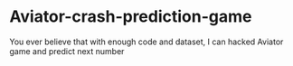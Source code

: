 # Aviator-crash-prediction-game
You ever believe that with enough code and dataset, I can hacked Aviator game and predict next number 
